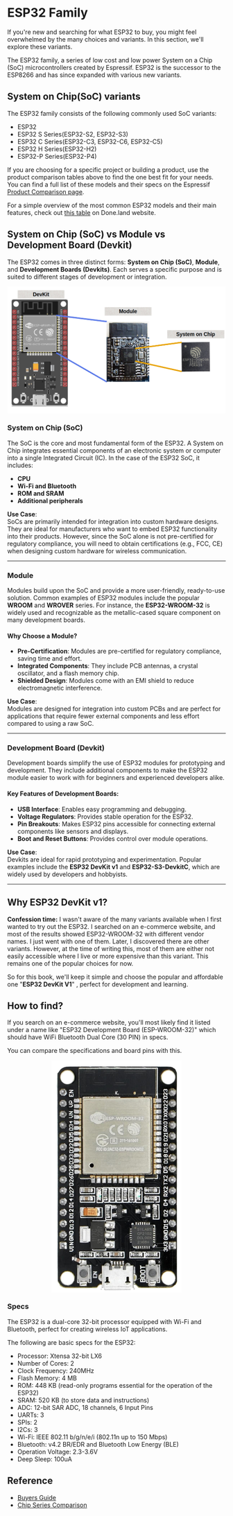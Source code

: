# ESP32 Family

If you're new and searching for what ESP32 to buy, you might feel overwhelmed by the many choices and variants. In this section, we'll explore these variants.

The ESP32 family, a series of low cost and low power System on a Chip (SoC) microcontrollers created by Espressif. ESP32 is the successor to the ESP8266 and has since expanded with various new variants. 


## System on Chip(SoC) variants

The ESP32 family consists of the following commonly used SoC variants:

- ESP32
- ESP32 S Series(ESP32-S2, ESP32-S3)
- ESP32 C Series(ESP32-C3, ESP32-C6, ESP32-C5)
- ESP32 H Series(ESP32-H2) 
- ESP32-P Series(ESP32-P4)

If you are choosing for a specific project or building a product, use the product comparison tables above to find the one best fit for your needs.  You can find a full list of these models and their specs on the Espressif [Product Comparison page](https://products.espressif.com/#/product-comparison). 

For a simple overview of the most common ESP32 models and their main features, check out [this table](https://done.land/components/microcontroller/families/esp/esp32/) on Done.land website.

## System on Chip (SoC) vs Module vs Development Board (Devkit)

The ESP32 comes in three distinct forms: **System on Chip (SoC)**, **Module**, and **Development Boards (Devkits)**. Each serves a specific purpose and is suited to different stages of development or integration.

<a href ="./images/devkit-module-soc.png"><img style="display: block; margin: auto;" src="./images/devkit-module-soc.png"/></a>


### System on Chip (SoC)

The SoC is the core and most fundamental form of the ESP32. A System on Chip integrates essential components of an electronic system or computer into a single Integrated Circuit (IC). In the case of the ESP32 SoC, it includes:

- **CPU**  
- **Wi-Fi and Bluetooth**  
- **ROM and SRAM**  
- **Additional peripherals**  

**Use Case**:  
SoCs are primarily intended for integration into custom hardware designs. They are ideal for manufacturers who want to embed ESP32 functionality into their products. However, since the SoC alone is not pre-certified for regulatory compliance, you will need to obtain certifications (e.g., FCC, CE) when designing custom hardware for wireless communication.

---

### Module

Modules build upon the SoC and provide a more user-friendly, ready-to-use solution. Common examples of ESP32 modules include the popular **WROOM** and **WROVER** series. For instance, the **ESP32-WROOM-32** is widely used and recognizable as the metallic-cased square component on many development boards.

#### **Why Choose a Module?**
- **Pre-Certification**: Modules are pre-certified for regulatory compliance, saving time and effort.  
- **Integrated Components**: They include PCB antennas, a crystal oscillator, and a flash memory chip.  
- **Shielded Design**: Modules come with an EMI shield to reduce electromagnetic interference.  

**Use Case**:  
Modules are designed for integration into custom PCBs and are perfect for applications that require fewer external components and less effort compared to using a raw SoC.

---

### Development Board (Devkit)

Development boards simplify the use of ESP32 modules for prototyping and development. They include additional components to make the ESP32 module easier to work with for beginners and experienced developers alike.

#### **Key Features of Development Boards**:
- **USB Interface**: Enables easy programming and debugging.  
- **Voltage Regulators**: Provides stable operation for the ESP32.  
- **Pin Breakouts**: Makes ESP32 pins accessible for connecting external components like sensors and displays.  
- **Boot and Reset Buttons**: Provides control over module operations.  

**Use Case**:  
Devkits are ideal for rapid prototyping and experimentation. Popular examples include the **ESP32 DevKit v1** and **ESP32-S3-DevkitC**, which are widely used by developers and hobbyists.

---
## Why ESP32 DevKit v1?

**Confession time:** I wasn't aware of the many variants available when I first wanted to try out the ESP32. I searched on an e-commerce website, and most of the results showed ESP32-WROOM-32 with different vendor names. I just went with one of them. Later, I discovered there are other variants. However, at the time of writing this, most of them are either not easily accessible where I live or more expensive than this variant. This remains one of the popular choices for now.


So for this book, we'll keep it simple and choose the popular and affordable one "**ESP32 DevKit V1**" , perfect for development and learning.


## How to find?
If you search on an e-commerce website, you'll most likely find it listed under a name like "ESP32 Development Board (ESP-WROOM-32)" which should have WiFi Bluetooth Dual Core (30 PIN) in specs. 

You can compare the specifications and board pins with this.

<a href ="../images/esp32-devkitv1.jpg"><img style="display: block; margin: auto;width:300px;" src="../images/esp32-devkitv1.jpg"/></a>

### Specs
The ESP32 is a dual-core 32-bit processor equipped with Wi-Fi and Bluetooth, perfect for creating wireless IoT applications.

The following are basic specs for the ESP32:
- Processor: Xtensa 32-bit LX6
- Number of Cores: 2
- Clock Frequency: 240MHz
- Flash Memory: 4 MB
- ROM: 448 KB  (read-only programs essential for the operation of the ESP32)
- SRAM: 520 KB (to store data and instructions)
- ADC: 12-bit SAR ADC, 18 channels, 6 Input Pins
- UARTs: 3
- SPIs: 2
- I2Cs: 3
- Wi-Fi: IEEE 802.11 b/g/n/e/i (802.11n up to 150 Mbps)
- Bluetooth: v4.2 BR/EDR and Bluetooth Low Energy (BLE)
- Operation Voltage: 2.3-3.6V
- Deep Sleep: 100uA

## Reference
- [Buyers Guide](https://eitherway.io/posts/esp32-buyers-guide/)
- [Chip Series Comparison](https://docs.espressif.com/projects/esp-idf/en/v5.0/esp32s3/hw-reference/chip-series-comparison.html)
